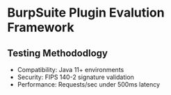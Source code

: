 # BurpSuite Plugin Evalution Framework
## Testing Methododlogy
- Compatibility: Java 11+ environments
- Security: FIPS 140-2 signature validation
- Performance: Requests/sec under 500ms latency
